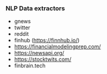 ### NLP Data extractors

* gnews
* twitter
* reddit
* finhub (https://finnhub.io/)
* https://financialmodelingprep.com/
* https://newsapi.org/
* https://stocktwits.com/
* finbrain.tech

